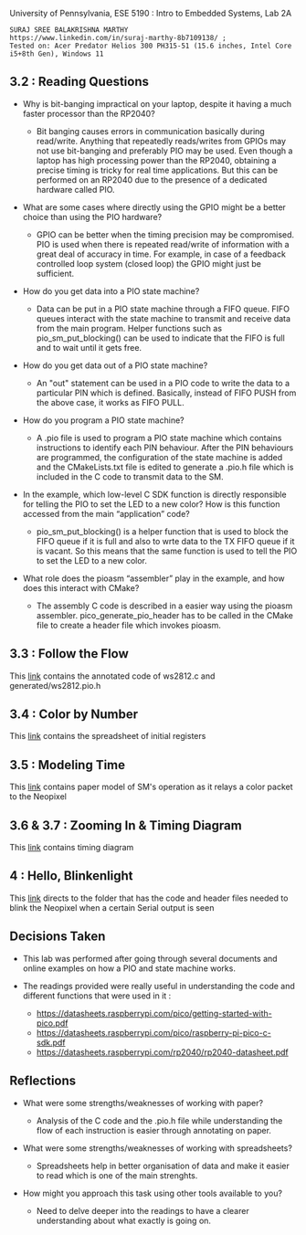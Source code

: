 University of Pennsylvania, ESE 5190 : Intro to Embedded Systems, Lab 2A

	SURAJ SREE BALAKRISHNA MARTHY
	https://www.linkedin.com/in/suraj-marthy-8b7109138/ ; 
	Tested on: Acer Predator Helios 300 PH315-51 (15.6 inches, Intel Core i5+8th Gen), Windows 11

## 3.2 : Reading Questions  

- Why is bit-banging impractical on your laptop, despite it having a much faster processor than the RP2040?
	- Bit banging causes errors in communication basically during read/write. Anything that repeatedly reads/writes from GPIOs may not use bit-banging and preferably PIO may be used. Even though a laptop has high processing power than the RP2040, obtaining a precise timing is tricky for real time applications. But this can be performed on an RP2040 due to the presence of a dedicated hardware called PIO.

- What are some cases where directly using the GPIO might be a better choice than using the PIO hardware?
	- GPIO can be better when the timing precision may be compromised. PIO is used when there is repeated read/write of information with a great deal of accuracy in time. For example, in case of a feedback controlled loop system (closed loop) the GPIO might just be sufficient.

- How do you get data into a PIO state machine?
	- Data can be put in a PIO state machine through a FIFO queue. FIFO queues interact with the state machine to transmit and receive data from the main program. Helper functions such as pio_sm_put_blocking() can be used to indicate that the FIFO is full and to wait until it gets free.

- How do you get data out of a PIO state machine?
	- An "out" statement can be used in a PIO code to write the data to a particular PIN which is defined. Basically, instead of FIFO PUSH from the above case, it works as FIFO PULL.

- How do you program a PIO state machine?
	- A .pio file is used to program a PIO state machine which contains instructions to identify each PIN behaviour. After the PIN behaviours are programmed, the configuration of the state machine is added and the CMakeLists.txt file is edited to generate a .pio.h file which is included in the C code to transmit data to the SM.

- In the example, which low-level C SDK function is directly responsible for telling the PIO to set the LED to a new color? How is this function accessed from the main “application” code?
	- pio_sm_put_blocking() is a helper function that is used to block the FIFO queue if it is full and also to wrte data to the TX FIFO queue if it is vacant. So this means that the same function is used to tell the PIO to set the LED to a new color.

- What role does the pioasm “assembler” play in the example, and how does this interact with CMake?
	- The assembly C code is described in a easier way using the pioasm assembler. pico_generate_pio_header has to be called in the CMake file to create a header file which invokes pioasm.

## 3.3 : Follow the Flow

This [link](https://github.com/SurajMarthy1001/ese5190-2022-lab2-into-the-void-star/blob/d94f95174980885a1f097fd64cb2c9735ae31a64/AnnotatedCode.pdf) contains the annotated code of ws2812.c and generated/ws2812.pio.h

## 3.4 : Color by Number

This [link]() contains the spreadsheet of initial registers

## 3.5 : Modeling Time

This [link]() contains paper model of SM's operation as it relays a color packet to the Neopixel

## 3.6 & 3.7 : Zooming In & Timing Diagram

This [link]() contains timing diagram

## 4 : Hello, Blinkenlight

This [link](https://github.com/SurajMarthy1001/ese5190-2022-lab2-into-the-void-star/tree/main/ledhello) directs to the folder that has the code and header files needed to blink the Neopixel when a certain Serial output is seen

## Decisions Taken

- This lab was performed after going through several documents and online examples on how a PIO and state machine works. 
- The readings provided were really useful in understanding the code and different functions that were used in it :
 
	- https://datasheets.raspberrypi.com/pico/getting-started-with-pico.pdf
	- https://datasheets.raspberrypi.com/pico/raspberry-pi-pico-c-sdk.pdf
	- https://datasheets.raspberrypi.com/rp2040/rp2040-datasheet.pdf

## Reflections

- What were some strengths/weaknesses of working with paper?
	- Analysis of the C code and the .pio.h file while understanding the flow of each instruction is easier through annotating on paper. 

- What were some strengths/weaknesses of working with spreadsheets?
	- Spreadsheets help in better organisation of data and make it easier to read which is one of the main strenghts. 

- How might you approach this task using other tools available to you?
	- Need to delve deeper into the readings to have a clearer understanding about what exactly is going on. 


